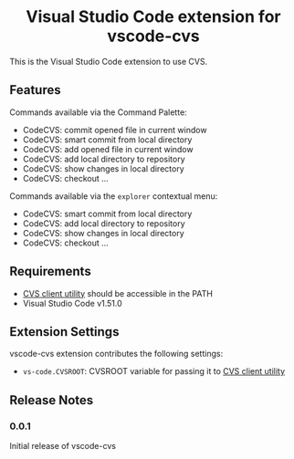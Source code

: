 <h1 align="center">
Visual Studio Code extension for vscode-cvs
</h1>

This is the Visual Studio Code extension to use CVS.

## Features

Commands available via the Command Palette:
* CodeCVS: commit opened file in current window
* CodeCVS: smart commit from local directory
* CodeCVS: add opened file in current window
* CodeCVS: add local directory to repository
* CodeCVS: show changes in local directory
* CodeCVS: checkout ...

Commands available via the `explorer` contextual menu:
* CodeCVS: smart commit from local directory
* CodeCVS: add local directory to repository
* CodeCVS: show changes in local directory
* CodeCVS: checkout ...

## Requirements

* [CVS client utility](https://www.gnu.org/software/trans-coord/manual/cvs/cvs.html) should be accessible in the PATH
* Visual Studio Code v1.51.0

## Extension Settings

vscode-cvs extension contributes the following settings:

* `vs-code.CVSROOT`: CVSROOT variable for passing it to [CVS client utility](https://www.gnu.org/software/trans-coord/manual/cvs/cvs.html) 

## Release Notes

### 0.0.1

Initial release of vscode-cvs
